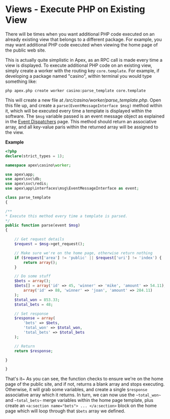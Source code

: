 
# Views - Execute PHP on Existing View

There will be times when you want additional PHP code executed on an already existing view that belongs to a
different package.  For example, you may want additional PHP code executed when viewing the home page of the
public web site.

This is actually quite simplistic in Apex, as an RPC call is made every time a view is displayed.  To execute
additional PHP code on an existing view, simply create a worker with the routing key `core.template`.  For
example, if developing a package named "casino", within terminal you would type something like:

`php apex.php create worker casino:parse_template core.template`

This will create a new file at */src/casino/worker/parse_template.php*.  Open this file up, and create a
`parse(EventMessageInterface $msg)` method within it, which will be executed every time a template is displayed within the
software.  The `$msg` variable passed is an event message object as explained in the [Event Dispatchers](event_dispatchers.md) page.  This 
method should return an associative array, and all key-value paris
within the returned array will be assigned to the view.


**Example**

~~~php
<?php
declare(strict_types = 1);

namespace apex\casino\worker;

use apex\app;
use apex\svc\db;
use apex\svc\redis;
use apex\app\interfaces\msg\EventMessageInterface as event;

class parse_template
{

/**
* Execute this method every time a template is parsed.
*/
public function parse(event $msg)
{

    // Get request details
    $request = $msg->get_request();

    // Make sure we're on the home page, otherwise return nothing
    if ($request['area'] != 'public' || $request['uri'] != 'index') { 
        return array();
    }

    // Do some stuff
    $bets = array();
    $bets[] = array('id' => 45, 'winner' => 'mike', 'amount' => 54.11),
        array('id' => 88, 'winner' => 'joan', 'amount' => 284.11)
    );
    $total_won = 853.33;
    $total_bets = 48;

    // Set response
    $response = array(
        'bets' => $bets,
        'total_won' => $total_won,
        'total_bets' => $total_bets
    );

    // Return
    return $response;

}

}
~~~

That's it~  As you can see, the function checks to ensure we're on the home page of the public site, and if
not, returns a blank array and stops executing.  Otherwise, it will grab some variables, and create a single
`$response` associative array which it returns. In turn, we can now use the `~total_won~` and `~total_bets~`
merge variables within the home page template, plus create an `<a:section name="bets"> ... </a:section>` block
on the home page which will loop through that `$bets` array we defined.










